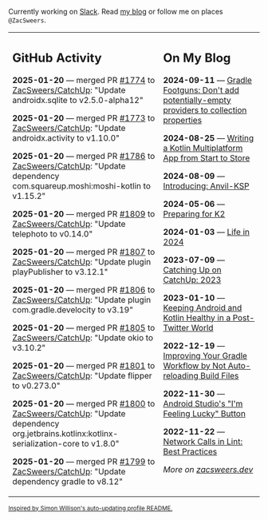 Currently working on [Slack](https://slack.com/). Read [my blog](https://zacsweers.dev/) or follow me on places `@ZacSweers`.

<table><tr><td valign="top" width="60%">

## GitHub Activity
<!-- githubActivity starts -->
**2025-01-20** — merged PR [#1774](https://github.com/ZacSweers/CatchUp/pull/1774) to [ZacSweers/CatchUp](https://github.com/ZacSweers/CatchUp): "Update androidx.sqlite to v2.5.0-alpha12"

**2025-01-20** — merged PR [#1773](https://github.com/ZacSweers/CatchUp/pull/1773) to [ZacSweers/CatchUp](https://github.com/ZacSweers/CatchUp): "Update androidx.activity to v1.10.0"

**2025-01-20** — merged PR [#1786](https://github.com/ZacSweers/CatchUp/pull/1786) to [ZacSweers/CatchUp](https://github.com/ZacSweers/CatchUp): "Update dependency com.squareup.moshi:moshi-kotlin to v1.15.2"

**2025-01-20** — merged PR [#1809](https://github.com/ZacSweers/CatchUp/pull/1809) to [ZacSweers/CatchUp](https://github.com/ZacSweers/CatchUp): "Update telephoto to v0.14.0"

**2025-01-20** — merged PR [#1807](https://github.com/ZacSweers/CatchUp/pull/1807) to [ZacSweers/CatchUp](https://github.com/ZacSweers/CatchUp): "Update plugin playPublisher to v3.12.1"

**2025-01-20** — merged PR [#1806](https://github.com/ZacSweers/CatchUp/pull/1806) to [ZacSweers/CatchUp](https://github.com/ZacSweers/CatchUp): "Update plugin com.gradle.develocity to v3.19"

**2025-01-20** — merged PR [#1805](https://github.com/ZacSweers/CatchUp/pull/1805) to [ZacSweers/CatchUp](https://github.com/ZacSweers/CatchUp): "Update okio to v3.10.2"

**2025-01-20** — merged PR [#1801](https://github.com/ZacSweers/CatchUp/pull/1801) to [ZacSweers/CatchUp](https://github.com/ZacSweers/CatchUp): "Update flipper to v0.273.0"

**2025-01-20** — merged PR [#1800](https://github.com/ZacSweers/CatchUp/pull/1800) to [ZacSweers/CatchUp](https://github.com/ZacSweers/CatchUp): "Update dependency org.jetbrains.kotlinx:kotlinx-serialization-core to v1.8.0"

**2025-01-20** — merged PR [#1799](https://github.com/ZacSweers/CatchUp/pull/1799) to [ZacSweers/CatchUp](https://github.com/ZacSweers/CatchUp): "Update dependency gradle to v8.12"
<!-- githubActivity ends -->
</td><td valign="top" width="40%">

## On My Blog
<!-- blog starts -->
**2024-09-11** — [Gradle Footguns: Don't add potentially-empty providers to collection properties](https://www.zacsweers.dev/gradle-footgun-adding-empty-providers-to-collection-properties/)

**2024-08-25** — [Writing a Kotlin Multiplatform App from Start to Store](https://www.zacsweers.dev/writing-a-kotlin-multiplatform-app-from-start-to-store/)

**2024-08-09** — [Introducing: Anvil-KSP](https://www.zacsweers.dev/introducing-anvil-ksp/)

**2024-05-06** — [Preparing for K2](https://www.zacsweers.dev/preparing-for-k2/)

**2024-01-03** — [Life in 2024](https://www.zacsweers.dev/life-in-2024/)

**2023-07-09** — [Catching Up on CatchUp: 2023](https://www.zacsweers.dev/catching-up-on-catchup-2023/)

**2023-01-10** — [Keeping Android and Kotlin Healthy in a Post-Twitter World](https://www.zacsweers.dev/keeping-android-healthy/)

**2022-12-19** — [Improving Your Gradle Workflow by Not Auto-reloading Build Files](https://www.zacsweers.dev/improving-your-workflow-by-not-auto-reloading-build-files/)

**2022-11-30** — [Android Studio's "I'm Feeling Lucky" Button](https://www.zacsweers.dev/android-studios-im-feeling-lucky-button/)

**2022-11-22** — [Network Calls in Lint: Best Practices](https://www.zacsweers.dev/network-calls-in-lint-best-practices/)
<!-- blog ends -->
_More on [zacsweers.dev](https://zacsweers.dev/)_
</td></tr></table>

<sub><a href="https://simonwillison.net/2020/Jul/10/self-updating-profile-readme/">Inspired by Simon Willison's auto-updating profile README.</a></sub>